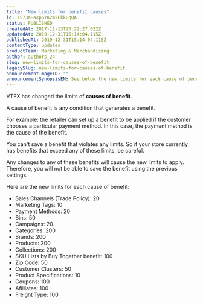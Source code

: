 ```yaml
---
title: "New limits for benefit causes"
id: 1S73aHaXp6YK2m2EkkuqQA
status: PUBLISHED
createdAt: 2017-11-13T20:22:27.022Z
updatedAt: 2019-12-31T15:14:04.115Z
publishedAt: 2019-12-31T15:14:04.115Z
contentType: updates
productTeam: Marketing & Merchandising
author: authors_24
slug: new-limits-for-causes-of-benefit
legacySlug: new-limits-for-causes-of-benefit
announcementImageID: ""
announcementSynopsisEN: See below the new limits for each cause of benefit
---
```


VTEX has changed the limits of **causes of benefit**.

A cause of benefit is any condition that generates a benefit.

For example: the retailer can set up a benefit to be applied if the customer chooses a particular payment method. In this case, the payment method is the cause of the benefit.

<div class="alert alert-danger">You can't save a benefit that violates any limits. So if your store currently has benefits that exceed any of these limits, be careful.

Any changes to any of these benefits will cause the new limits to apply. Therefore, you will not be able to save the benefit using the previous settings.
</div>

Here are the new limits for each cause of benefit:

- Sales Channels (Trade Policy): 20
- Marketing Tags: 10
- Payment Methods: 20
- Bins: 50
- Campaigns: 20
- Categories: 200
- Brands: 200
- Products: 200
- Collections: 200
- SKU Lists by Buy Together benefit: 100
- Zip Code: 50
- Customer Clusters: 50
- Product Specifications: 10
- Coupons: 100
- Afilliates: 100
- Freight Type: 100
